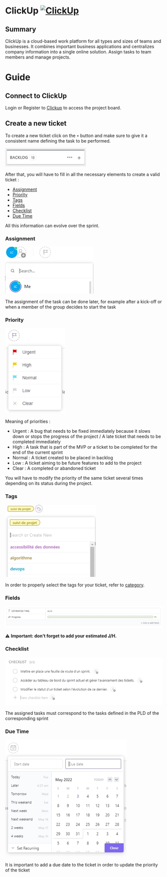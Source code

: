 # ClickUp [![ClickUp](https://img.shields.io/badge/clickup-%237B68EE.svg?&style=flat-square&logo=clickup&logoColor=white)](https://app.clickup.com/)

## Summary

ClickUp is a cloud-based work platform for all types and sizes of teams and businesses. It combines important business applications and centralizes company information into a single online solution. Assign tasks to team members and manage projects.

# Guide
## Connect to ClickUp

Login or Register to [Clickup](https://app.clickup.com/) to access the project board.

## Create a new ticket

To create a new ticket click on the `+` button and make sure to give it a consistent name defining the task to be performed.

![create_new_ticket](screenshot/create_new_ticket.jpg)

After that, you will have to fill in all the necessary elements to create a valid ticket :

- [Assignment](#assignment)
- [Priority](#priority)
- [Tags](#tags)
- [Fields](#fields)
- [Checklist](#checklist)
- [Due Time](#due-time)

All this information can evolve over the sprint.

### Assignment

![assignment](screenshot/assign_task.jpg)

The assignment of the task can be done later, for example after a kick-off or when a member of the group decides to start the task

### Priority

![priority](screenshot/set_priority.jpg)

Meaning of priorities :
 - Urgent : A bug that needs to be fixed immediately because it slows down or stops the progress of the project / A late ticket that needs to be completed immediately
 - High : A task that is part of the MVP or a ticket to be completed for the end of the current sprint
 - Normal : A ticket created to be placed in backlog
 - Low : A ticket aiming to be future features to add to the project
 - Clear : A completed or abandoned ticket

You will have to modify the priority of the same ticket several times depending on its status during the project.

### Tags

![tags](screenshot/add_tags.jpg)

In order to properly select the tags for your ticket, refer to [category](categorie.md).

### Fields

![fields](screenshot/add_new_fields.jpg)

⚠️ **Important: don't forget to add your estimated J/H.**

### Checklist

![checklist](screenshot/add_task_in_checklist.jpg)

The assigned tasks must correspond to the tasks defined in the PLD of the corresponding sprint

### Due Time

![due time](screenshot/set_due_time.jpg)

It is important to add a due date to the ticket in order to update the priority of the ticket